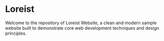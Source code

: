 # Loreist
Welcome to the repository of Loreist Website, a clean and modern sample website built to demonstrate core web development techniques and design principles.
